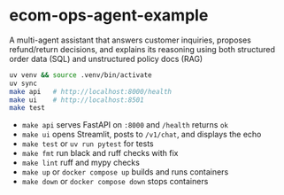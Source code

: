 # ecom-ops-agent-example
A multi-agent assistant that answers customer inquiries, proposes refund/return decisions, and explains its reasoning using both structured order data (SQL) and unstructured policy docs (RAG)

```bash
uv venv && source .venv/bin/activate
uv sync
make api   # http://localhost:8000/health
make ui    # http://localhost:8501
make test
```

- `make api` serves FastAPI on `:8000` and `/health` returns `ok`
- `make ui` opens Streamlit, posts to `/v1/chat`, and displays the echo
- `make test` or `uv run pytest` for tests
- `make fmt` run black and ruff checks with fix
- `make lint` ruff and mypy checks
- `make up` or `docker compose up` builds and runs containers
- `make down` or `docker compose down` stops containers
